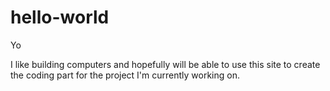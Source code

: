 # hello-world

Yo

I like building computers and hopefully will be able to use this site to create the coding part for the project I'm currently working on.
